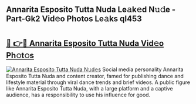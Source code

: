 ## Annarita Esposito Tutta Nuda Le𝚊k𝚎d N𝚞𝚍e - Part-Gk2 Vid𝚎o Photos Le𝚊ks qI453

# <h2><a href="http://fbdcqf6.evod.top/?m=Annarita+Esposito+Tutta+Nuda">🔗 👉🔴 Annarita Esposito Tutta Nuda Vid𝚎o Ph𝚘t𝚘s</a></h2>

[![Annarita Esposito Tutta Nuda N𝚞d𝚎s](https://i.imgur.com/8V9OHl7.gif)](http://fbdcqf6.evod.top/?m=Annarita+Esposito+Tutta+Nuda)
Social media personality Annarita Esposito Tutta Nuda and content creator, famed for publishing dance and lifestyle material through viral dance trends and brief videos. A public figure like Annarita Esposito Tutta Nuda, with a large platform and a captive audience, has a responsibility to use his influence for good. 
